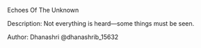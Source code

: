 Echoes Of The Unknown

Description: Not everything is heard—some things must be seen.

Author: Dhanashri @dhanashrib_15632
